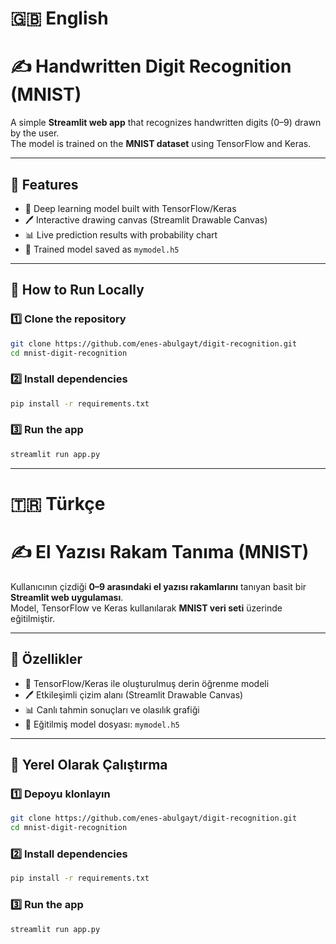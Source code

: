 # 🇬🇧 English
# ✍️ Handwritten Digit Recognition (MNIST)

A simple **Streamlit web app** that recognizes handwritten digits (0–9) drawn by the user.  
The model is trained on the **MNIST dataset** using TensorFlow and Keras.

---

## 🚀 Features

- 🧠 Deep learning model built with TensorFlow/Keras  
- 🖊️ Interactive drawing canvas (Streamlit Drawable Canvas)  
- 📊 Live prediction results with probability chart  
- 💾 Trained model saved as `mymodel.h5`

---

## 🧩 How to Run Locally

### 1️⃣ Clone the repository
```bash
git clone https://github.com/enes-abulgayt/digit-recognition.git
cd mnist-digit-recognition
```

###  2️⃣ Install dependencies
```bash
pip install -r requirements.txt
```

### 3️⃣ Run the app
```bash
streamlit run app.py
```
---

# 🇹🇷 Türkçe
# ✍️ El Yazısı Rakam Tanıma (MNIST)

Kullanıcının çizdiği **0–9 arasındaki el yazısı rakamlarını** tanıyan basit bir **Streamlit web uygulaması**.  
Model, TensorFlow ve Keras kullanılarak **MNIST veri seti** üzerinde eğitilmiştir.

---

## 🚀 Özellikler

- 🧠 TensorFlow/Keras ile oluşturulmuş derin öğrenme modeli  
- 🖊️ Etkileşimli çizim alanı (Streamlit Drawable Canvas)  
- 📊 Canlı tahmin sonuçları ve olasılık grafiği  
- 💾 Eğitilmiş model dosyası: `mymodel.h5`

---

## 🧩 Yerel Olarak Çalıştırma

### 1️⃣ Depoyu klonlayın
```bash
git clone https://github.com/enes-abulgayt/digit-recognition.git
cd mnist-digit-recognition
```

### 2️⃣ Install dependencies
```bash
pip install -r requirements.txt
```

### 3️⃣ Run the app
```bash
streamlit run app.py
```
